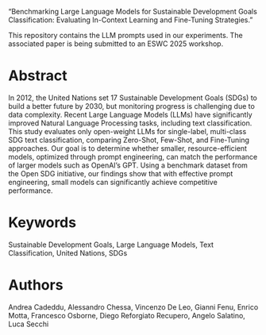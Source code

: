 “Benchmarking Large Language Models for Sustainable Development Goals Classification: Evaluating In-Context Learning and Fine-Tuning Strategies.”

This repository contains the LLM prompts used in our experiments. The associated paper is being submitted to an ESWC 2025 workshop.

# Abstract

In 2012, the United Nations set 17 Sustainable Development Goals (SDGs) to build a better future by 2030, but monitoring progress is challenging due to data complexity. Recent Large Language Models (LLMs) have significantly improved Natural Language Processing tasks, including text classification. This study evaluates only open-weight LLMs for single-label, multi-class SDG text classification, comparing Zero-Shot, Few-Shot, and Fine-Tuning approaches. Our goal is to determine whether smaller, resource-efficient models, optimized through prompt engineering, can match the performance of larger models such as OpenAI’s GPT. Using a benchmark dataset from the Open SDG initiative, our findings show that with effective prompt engineering, small models can significantly achieve competitive performance.

# Keywords

Sustainable Development Goals, Large Language Models, Text Classification, United Nations, SDGs

# Authors

Andrea Cadeddu, Alessandro Chessa, Vincenzo De Leo, Gianni Fenu, Enrico Motta, Francesco Osborne, Diego Reforgiato Recupero, Angelo Salatino, Luca Secchi